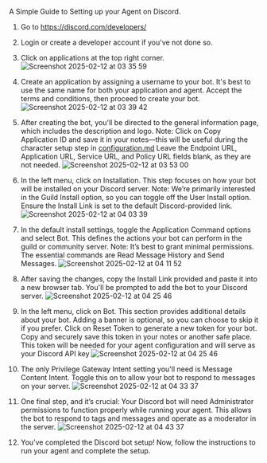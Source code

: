 A Simple Guide to Setting up your Agent on Discord.

1. Go to https://discord.com/developers/
2. Login or create a developer account if you've not done so.
3. Click on applications at the top right corner.
![Screenshot 2025-02-12 at 03 35 59](https://github.com/user-attachments/assets/2e07b037-21d1-4c65-9b9e-f862a778fbc1)

5. Create an application by assigning a username to your bot. It's best to use the same name for both your application and agent. Accept the terms and conditions, then proceed to create your bot.
![Screenshot 2025-02-12 at 03 39 42](https://github.com/user-attachments/assets/d3df3135-1e19-4a01-bafe-4fe7bd9d64d8)

6. After creating the bot, you'll be directed to the general information page, which includes the description and logo.
Note: Click on Copy Application ID and save it in your notes—this will be useful during the character setup step in [configuration.md](.docs/docs/installation/configurations.md)
Leave the Endpoint URL, Application URL, Service URL, and Policy URL fields blank, as they are not needed.
![Screenshot 2025-02-12 at 03 53 00](https://github.com/user-attachments/assets/4db82a47-2163-4c31-b6fa-2c2d9dd3245b)

7. In the left menu, click on Installation. This step focuses on how your bot will be installed on your Discord server.
Note: We’re primarily interested in the Guild Install option, so you can toggle off the User Install option.
Ensure the Install Link is set to the default Discord-provided link.
![Screenshot 2025-02-12 at 04 03 39](https://github.com/user-attachments/assets/99d6c981-ce8e-4c4c-a529-75f818bf9885)

8. In the default install settings, toggle the Application Command options and select Bot. This defines the actions your bot can perform in the guild or community server.
Note: It’s best to grant minimal permissions. The essential commands are Read Message History and Send Messages. 
![Screenshot 2025-02-12 at 04 11 52](https://github.com/user-attachments/assets/52deb087-c9f0-48a2-8947-9dc152f96df2)

9. After saving the changes, copy the Install Link provided and paste it into a new browser tab.
You'll be prompted to add the bot to your Discord server.
![Screenshot 2025-02-12 at 04 25 46](https://github.com/user-attachments/assets/390a78d2-85ce-48c8-a642-08524a13d16e)

10. In the left menu, click on Bot. This section provides additional details about your bot.
Adding a banner is optional, so you can choose to skip it if you prefer.
Click on Reset Token to generate a new token for your bot. Copy and securely save this token in your notes or another safe place.
This token will be needed for your agent configuration and will serve as your Discord API key 
![Screenshot 2025-02-12 at 04 25 46](https://github.com/user-attachments/assets/53ecfff0-bf62-44cb-be8a-6d1a3b0911f8)

11. The only Privilege Gateway Intent setting you'll need is Message Content Intent.
Toggle this on to allow your bot to respond to messages on your server.
![Screenshot 2025-02-12 at 04 33 37](https://github.com/user-attachments/assets/cf1786bc-49f4-48d5-a304-734be5bb61b7)

12. One final step, and it’s crucial:
Your Discord bot will need Administrator permissions to function properly while running your agent.
This allows the bot to respond to tags and messages and operate as a moderator in the server.
![Screenshot 2025-02-12 at 04 43 37](https://github.com/user-attachments/assets/34fcba33-9d3f-4e29-ad33-5158627295d8)

13. You’ve completed the Discord bot setup! Now, follow the instructions to run your agent and complete the setup.
